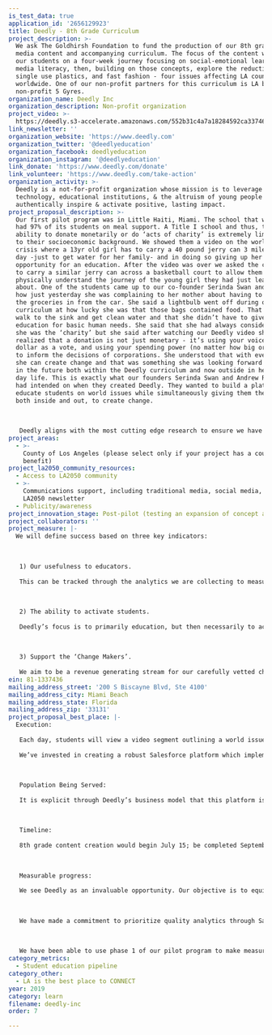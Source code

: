```yaml
---
is_test_data: true
application_id: '2656129923'
title: Deedly - 8th Grade Curriculum
project_description: >-
  We ask The Goldhirsh Foundation to fund the production of our 8th grade custom
  media content and accompanying curriculum. The focus of the content will take
  our students on a four-week journey focusing on social-emotional learning,
  media literacy, then, building on those concepts, explore the reduction of
  single use plastics, and fast fashion - four issues affecting LA county and
  worldwide. One of our non-profit partners for this curriculum is LA based
  non-profit 5 Gyres.
organization_name: Deedly Inc
organization_description: Non-profit organization
project_video: >-
  https://deedly.s3-accelerate.amazonaws.com/552b31c4a7a18284592ca33746f96b16_introv2.mp4
link_newsletter: ''
organization_website: 'https://www.deedly.com'
organization_twitter: '@deedlyeducation'
organization_facebook: deedlyeducation
organization_instagram: '@deedlyeducation'
link_donate: 'https://www.deedly.com/donate'
link_volunteer: 'https://www.deedly.com/take-action'
organization_activity: >-
  Deedly is a not-for-profit organization whose mission is to leverage
  technology, educational institutions, & the altruism of young people to
  authentically inspire & activate positive, lasting impact.
project_proposal_description: >-
  Our first pilot program was in Little Haiti, Miami. The school that we visited
  had 97% of its students on meal support. A Title I school and thus, their
  ability to donate monetarily or do ‘acts of charity’ is extremely limited due
  to their socioeconomic background. We showed them a video on the world water
  crisis where a 13yr old girl has to carry a 40 pound jerry can 3 miles every
  day -just to get water for her family- and in doing so giving up her
  opportunity for an education. After the video was over we asked the children
  to carry a similar jerry can across a basketball court to allow them to
  physically understand the journey of the young girl they had just learnt
  about. One of the students came up to our co-founder Serinda Swan and told her
  how just yesterday she was complaining to her mother about having to carry all
  the groceries in from the car. She said a lightbulb went off during our
  curriculum at how lucky she was that those bags contained food. That she could
  walk to the sink and get clean water and that she didn’t have to give up her
  education for basic human needs. She said that she had always considered that
  she was the ‘charity’ but she said after watching our Deedly video she
  realized that a donation is not just monetary - it’s using your voice, using a
  dollar as a vote, and using your spending power (no matter how big or small)
  to inform the decisions of corporations. She understood that with every action
  she can create change and that was something she was looking forward to doing
  in the future both within the Deedly curriculum and now outside in her every
  day life. This is exactly what our founders Serinda Swan and Andrew Resnick
  had intended on when they created Deedly. They wanted to build a platform to
  educate students on world issues while simultaneously giving them the tools
  both inside and out, to create change. 
   
   
   
   Deedly aligns with the most cutting edge research to ensure we have the best shot of enlivening students’ moral imagination, and putting them on the path to be civically engaged through their entire lives. We believe young people have amazing creative kinetic energy, and their idealism has gone largely untapped up to this point.
project_areas:
  - >-
    County of Los Angeles (please select only if your project has a countywide
    benefit)
project_la2050_community_resources:
  - Access to LA2050 community
  - >-
    Communications support, including traditional media, social media, and
    LA2050 newsletter
  - Publicity/awareness
project_innovation_stage: Post-pilot (testing an expansion of concept after initially successful pilot)
project_collaborators: ''
project_measure: |-
  We will define success based on three key indicators: 
   
   
   
   1) Our usefulness to educators. 
   
   This can be tracked through the analytics we are collecting to measure teachers’ time on site, number of logins, number of completed videos, number of students they onboard, and the number of other teachers they refer. All of these metrics are being captured and reported through our custom Salesforce platform. With Deedly’s home base being in LA, it has a focus to first impact it’s home city and target amplification in and around LA county. Deedly creates an open-source platform which gives access to our program to all educators. Not only is it designed by experts in curriculum, teaching, and pedagogy, and therefore aligned to California 8th grade Social Studies standards, it incorporates requirements that further Title IV initiative for a well-rounded student and education in college/career readiness. 
   
   
   
   2) The ability to activate students.
   
   Deedly’s focus is to primarily education, but then necessarily to activate. For our 8th grade content, we are focusing on LA -based non-profit partners who we can guide our audience to engage with after they have gone through our program. Conversion from platform-to-irl activism is of utmost importance to Deedly’s programming and success. Since Deedly is dedicated to empower all students with this content and message, the platform will be open-sourced and available to students at any resource level. 
   
    
   
   3) Support the ‘Change Makers’. 
   
   We aim to be a revenue generating stream for our carefully vetted charity partners. The amount of funds we can donate to enable their life-changing work will be a measure of our success, but ultimately the way we bring light to their issue, their time and the changes they are trying to make will build us the success we are really aiming for. The entire concept and experience of the Deedly program is to help students understand authentic challenges facing their city, community and world, then use their unique talents to affect positive change while also being able to donate monetarily.
ein: 81-1337436
mailing_address_street: '200 S Biscayne Blvd, Ste 4100'
mailing_address_city: Miami Beach
mailing_address_state: Florida
mailing_address_zip: '33131'
project_proposal_best_place: |-
  Execution:
   
   Each day, students will view a video segment outlining a world issue, and the vetted non-profit that has made tangible, measurable efforts in positively affecting this issue. These videos are supported with a “challenge” in the form of a quiz, and lesson plans that support multiple learning modalities. Upon completion of the quiz, students are awarded “Deed Coins,” which they are able to donate directly to the charity they just learned about. The technology has built-in functionality for students to select an area they are most interested in donating their coins to - providing even greater value-add to charities in the form of analytics to help them understand what programs motivate this population to give. To date, Deedly has created and successfully piloted its 6th grade curriculum, and is in the process of completing its 7th. Our LA based production team was part of the minds behind KONY2012 -the largest online movement in history- and our Head of Education has a PhD in pedagogy, curriculum and her research expertise is on “efficacious empathy.” 
   
   We’ve invested in creating a robust Salesforce platform which implements user tracking that will give us insight on how the tool and curriculum is being used. Through this we can identify pain points quickly and create automation to rapidly expand our audience. 
   
   
   
   Population Being Served:
   
   It is explicit through Deedly’s business model that this platform is accessible to all student populations. We prioritize diversity and equity to be sure that our curriculum will be engaging, and we take care to run content and language through a number of different communities to ensure we embody inclusivity. Deedly believes that all students have a significant contribution to offer and should be given the opportunity here in Los Angeles and globally.
   
   
   
   Timeline: 
   
   8th grade content creation would begin July 15; be completed September 15; and launch October 1.
   
   
   
   Measurable progress: 
   
   We see Deedly as an invaluable opportunity. Our objective is to equip the students of LA with the knowledge of world issues, empower them to make informed world changing decisions while simultaneously offering them the ability to donate monetarily at no cost to them, their teacher or the charities they are supporting.
   
   
   
   We have made a commitment to prioritize quality analytics through Salesforce from our inception. This data helps us better understand how users are interacting and responding to our product, especially our educators, as our goal is to ensure that it lessens their workload, while enriching the students’ learning. This is not linear, assembly line pedagogy - instead our content is delivered in alignment to cutting edge research. We build new neural pathways with our work & address the whole human being. 
   
   
   
   We have been able to use phase 1 of our pilot program to make measurable progress with onboarding and we are about to enter phase 2 which will give us more robust optics into user data.
category_metrics:
  - Student education pipeline
category_other:
  - LA is the best place to CONNECT
year: 2019
category: learn
filename: deedly-inc
order: 7

---
```


